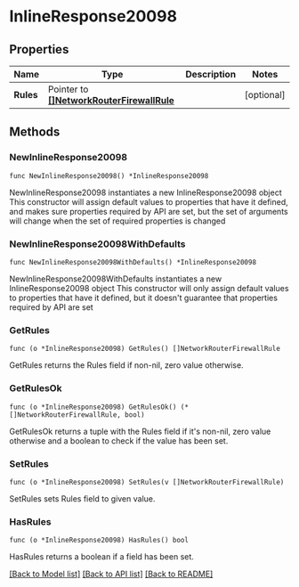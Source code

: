 # InlineResponse20098

## Properties

Name | Type | Description | Notes
------------ | ------------- | ------------- | -------------
**Rules** | Pointer to [**[]NetworkRouterFirewallRule**](NetworkRouterFirewallRule.md) |  | [optional] 

## Methods

### NewInlineResponse20098

`func NewInlineResponse20098() *InlineResponse20098`

NewInlineResponse20098 instantiates a new InlineResponse20098 object
This constructor will assign default values to properties that have it defined,
and makes sure properties required by API are set, but the set of arguments
will change when the set of required properties is changed

### NewInlineResponse20098WithDefaults

`func NewInlineResponse20098WithDefaults() *InlineResponse20098`

NewInlineResponse20098WithDefaults instantiates a new InlineResponse20098 object
This constructor will only assign default values to properties that have it defined,
but it doesn't guarantee that properties required by API are set

### GetRules

`func (o *InlineResponse20098) GetRules() []NetworkRouterFirewallRule`

GetRules returns the Rules field if non-nil, zero value otherwise.

### GetRulesOk

`func (o *InlineResponse20098) GetRulesOk() (*[]NetworkRouterFirewallRule, bool)`

GetRulesOk returns a tuple with the Rules field if it's non-nil, zero value otherwise
and a boolean to check if the value has been set.

### SetRules

`func (o *InlineResponse20098) SetRules(v []NetworkRouterFirewallRule)`

SetRules sets Rules field to given value.

### HasRules

`func (o *InlineResponse20098) HasRules() bool`

HasRules returns a boolean if a field has been set.


[[Back to Model list]](../README.md#documentation-for-models) [[Back to API list]](../README.md#documentation-for-api-endpoints) [[Back to README]](../README.md)



